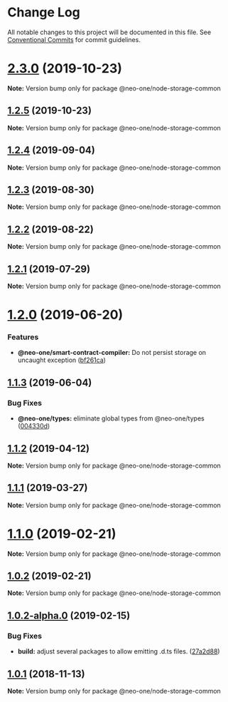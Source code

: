 # Change Log

All notable changes to this project will be documented in this file.
See [Conventional Commits](https://conventionalcommits.org) for commit guidelines.

# [2.3.0](https://github.com/neo-one-suite/neo-one/compare/@neo-one/node-storage-common@1.2.5...@neo-one/node-storage-common@2.3.0) (2019-10-23)

**Note:** Version bump only for package @neo-one/node-storage-common





## [1.2.5](https://github.com/neo-one-suite/neo-one/compare/@neo-one/node-storage-common@1.2.4...@neo-one/node-storage-common@1.2.5) (2019-10-23)

**Note:** Version bump only for package @neo-one/node-storage-common





## [1.2.4](https://github.com/neo-one-suite/neo-one/compare/@neo-one/node-storage-common@1.2.3...@neo-one/node-storage-common@1.2.4) (2019-09-04)

**Note:** Version bump only for package @neo-one/node-storage-common





## [1.2.3](https://github.com/neo-one-suite/neo-one/compare/@neo-one/node-storage-common@1.2.2...@neo-one/node-storage-common@1.2.3) (2019-08-30)

**Note:** Version bump only for package @neo-one/node-storage-common





## [1.2.2](https://github.com/neo-one-suite/neo-one/compare/@neo-one/node-storage-common@1.2.1...@neo-one/node-storage-common@1.2.2) (2019-08-22)

**Note:** Version bump only for package @neo-one/node-storage-common





## [1.2.1](https://github.com/neo-one-suite/neo-one/compare/@neo-one/node-storage-common@1.2.0...@neo-one/node-storage-common@1.2.1) (2019-07-29)

**Note:** Version bump only for package @neo-one/node-storage-common





# [1.2.0](https://github.com/neo-one-suite/neo-one/compare/@neo-one/node-storage-common@1.1.3...@neo-one/node-storage-common@1.2.0) (2019-06-20)


### Features

* **@neo-one/smart-contract-compiler:** Do not persist storage on uncaught exception ([bf261ca](https://github.com/neo-one-suite/neo-one/commit/bf261ca))





## [1.1.3](https://github.com/neo-one-suite/neo-one/compare/@neo-one/node-storage-common@1.1.2...@neo-one/node-storage-common@1.1.3) (2019-06-04)


### Bug Fixes

* **@neo-one/types:** eliminate global types from @neo-one/types ([004330d](https://github.com/neo-one-suite/neo-one/commit/004330d))





## [1.1.2](https://github.com/neo-one-suite/neo-one/compare/@neo-one/node-storage-common@1.1.1...@neo-one/node-storage-common@1.1.2) (2019-04-12)

**Note:** Version bump only for package @neo-one/node-storage-common





## [1.1.1](https://github.com/neo-one-suite/neo-one/compare/@neo-one/node-storage-common@1.1.0...@neo-one/node-storage-common@1.1.1) (2019-03-27)

**Note:** Version bump only for package @neo-one/node-storage-common





# [1.1.0](https://github.com/neo-one-suite/neo-one/compare/@neo-one/node-storage-common@1.0.2...@neo-one/node-storage-common@1.1.0) (2019-02-21)

**Note:** Version bump only for package @neo-one/node-storage-common





## [1.0.2](https://github.com/neo-one-suite/neo-one/compare/@neo-one/node-storage-common@1.0.2-alpha.0...@neo-one/node-storage-common@1.0.2) (2019-02-21)

**Note:** Version bump only for package @neo-one/node-storage-common





## [1.0.2-alpha.0](https://github.com/neo-one-suite/neo-one/compare/@neo-one/node-storage-common@1.0.1...@neo-one/node-storage-common@1.0.2-alpha.0) (2019-02-15)


### Bug Fixes

* **build:** adjust several packages to allow emitting .d.ts files. ([27a2d88](https://github.com/neo-one-suite/neo-one/commit/27a2d88))





## [1.0.1](https://github.com/neo-one-suite/neo-one/compare/@neo-one/node-storage-common@1.0.0...@neo-one/node-storage-common@1.0.1) (2018-11-13)

**Note:** Version bump only for package @neo-one/node-storage-common

